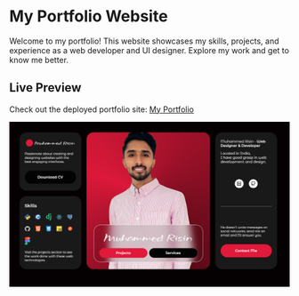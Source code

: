 # My Portfolio Website

Welcome to my portfolio! This website showcases my skills, projects, and experience as a web developer and UI designer. Explore my work and get to know me better.

## Live Preview

Check out the deployed portfolio site: [My Portfolio](https://muhammedrisin.netlify.app/)

![Portfolio Preview](assets/img/preview.png)